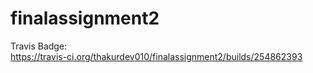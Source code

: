 # finalassignment2
Travis Badge: <br>
https://travis-ci.org/thakurdev010/finalassignment2/builds/254862393